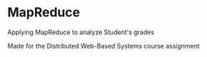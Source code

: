 # MapReduce
Applying MapReduce to analyze Student's grades

Made for the Distributed Web-Based Systems course assignment
